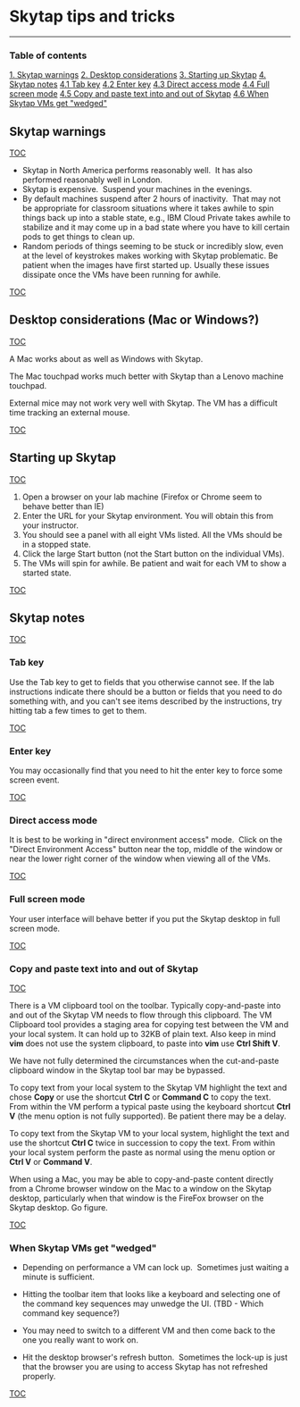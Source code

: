 # Skytap tips and tricks
---

### Table of contents<a name="toc"></a>

[1. Skytap warnings](#skytapwarnings)
[2. Desktop considerations](#desktopconsiderations)
[3. Starting up Skytap](#startskytap)
[4. Skytap notes](#skytapnotes)
[4.1 Tab key](#tabkey)
[4.2 Enter key](#enterkey)
[4.3 Direct access mode](#directaccessmode)
[4.4 Full screen mode](#fullscreenmode)
[4.5 Copy and paste text into and out of Skytap](#copypaste)
[4.6 When Skytap VMs get "wedged"](#wedgedvms)

## Skytap warnings<a name="skytapwarnings"></a>
[TOC](#toc)
- Skytap in North America performs reasonably well.  It has also performed reasonably well in London. 
- Skytap is expensive.  Suspend your machines in the evenings.
- By default machines suspend after 2 hours of inactivity.  That may not be appropriate for classroom situations where it takes awhile to spin things back up into a stable state, e.g., IBM Cloud Private takes awhile to stabilize and it may come up in a bad state where you have to kill certain pods to get things to clean up.
- Random periods of things seeming to be stuck or incredibly slow, even at the level of keystrokes makes working with Skytap problematic. Be patient when the images have first started up.  Usually these issues dissipate once the VMs have been running for awhile.

[TOC](#toc)

## Desktop considerations (Mac or Windows?)<a name="desktopconsiderations"></a>
[TOC](#toc)

A Mac works about as well as Windows with Skytap.

The Mac touchpad works much better with Skytap than a Lenovo machine touchpad.

External mice may not work very well with Skytap.  The VM has a difficult time tracking an external mouse.

[TOC](#toc)

## Starting up Skytap<a name="startskytap"></a>
[TOC](#toc)

1. Open a browser on your lab machine (Firefox or Chrome seem to behave better than IE)
2. Enter the URL for your Skytap environment. You will obtain this from your instructor.
3. You should see a panel with all eight VMs listed. All the VMs should be in a stopped state.
4. Click the large Start button (not the Start button on the individual VMs).
5. The VMs will spin for awhile.  Be patient and wait for each VM to show a started state.

[TOC](#toc)

## Skytap notes<a name="skytapnotes"></a>

[TOC](#toc)
 
### Tab key<a name="tabkey"></a>

Use the Tab key to get to fields that you otherwise cannot see. If the lab instructions indicate there should be a button or fields that you need to do something with, and you can't see items described by the instructions, try hitting tab a few times to get to them.

[TOC](#toc)

### Enter key<a name="enterkey"></a>

You may occasionally find that you need to hit the enter key to force some screen event.

[TOC](#toc)

### Direct access mode<a name="directaccessmode"></a>

It is best to be working in "direct environment access" mode.  Click on the "Direct Environment Access" button near the top, middle of the window or near the lower right corner of the window when viewing all of the VMs.

[TOC](#toc)

### Full screen mode<a name="fullscreenmode"></a>

Your user interface will behave better if you put the Skytap desktop in full screen mode.

[TOC](#toc)

### Copy and paste text into and out of Skytap<a name="copypaste"></a>

[TOC](#toc)

There is a VM clipboard tool on the toolbar.  Typically copy-and-paste into and out of the Skytap VM needs to flow through this clipboard.  The VM Clipboard tool provides a staging area for copying test between the VM and your local system.  It can hold up to 32KB of plain text.  Also keep in mind **vim** does not use the system clipboard, to paste into **vim** use **Ctrl Shift V**.

We have not fully determined the circumstances when the cut-and-paste clipboard window in the Skytap tool bar may be bypassed.

To copy text from your local system to the Skytap VM highlight the text and chose **Copy** or use the shortcut **Ctrl C** or **Command C** to copy the text.  From within the VM perform a typical paste using the keyboard shortcut **Ctrl V** (the menu option is not fully supported).   Be patient there may be a delay.

To copy text from the Skytap VM to your local system, highlight the text and  use the shortcut **Ctrl C** twice in succession to copy the text.  From within your local system perform the paste as normal using the menu option or **Ctrl V** or **Command V**.

When using a Mac, you may be able to copy-and-paste content directly from a Chrome browser window on the Mac to a window on the Skytap desktop, particularly when that window is the FireFox browser on the Skytap desktop.  Go figure.

[TOC](#toc)

### When Skytap VMs get "wedged"<a name="wedgedvms"></a>

- Depending on performance a VM can lock up.  Sometimes just waiting a minute is sufficient.

- Hitting the toolbar item that looks like a keyboard and selecting one of the command key sequences may unwedge the UI.  (TBD - Which command key sequence?)

- You may need to switch to a different VM and then come back to the one you really want to work on.

- Hit the desktop browser's refresh button.  Sometimes the lock-up is just that the browser you are using to access Skytap has not refreshed properly. 

[TOC](#toc)
